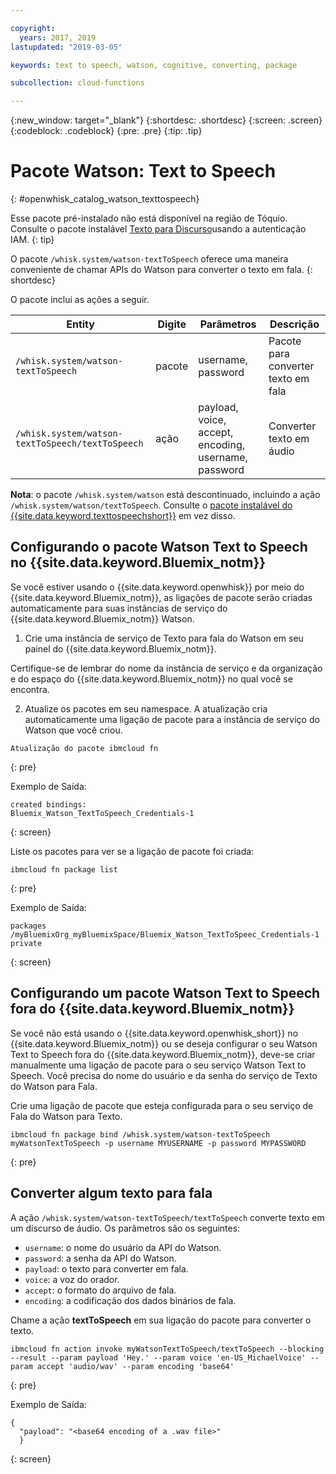 ```yaml
---

copyright:
  years: 2017, 2019
lastupdated: "2019-03-05"

keywords: text to speech, watson, cognitive, converting, package

subcollection: cloud-functions

---
```


{:new_window: target="_blank"}
{:shortdesc: .shortdesc}
{:screen: .screen}
{:codeblock: .codeblock}
{:pre: .pre}
{:tip: .tip}
# Pacote Watson: Text to Speech
{: #openwhisk_catalog_watson_texttospeech}

Esse pacote pré-instalado não está disponível na região de Tóquio. Consulte o pacote instalável [Texto para Discurso](/docs/openwhisk?topic=cloud-functions-text-to-speech-package)usando a autenticação IAM. 
{: tip}

O pacote `/whisk.system/watson-textToSpeech` oferece uma maneira conveniente de chamar APIs do Watson para converter o texto em fala.
{: shortdesc}

O pacote inclui as ações a seguir.

| Entity | Digite | Parâmetros | Descrição |
| --- | --- | --- | --- |
| `/whisk.system/watson-textToSpeech` | pacote | username, password | Pacote para converter texto em fala |
| `/whisk.system/watson-textToSpeech/textToSpeech` | ação | payload, voice, accept, encoding, username, password | Converter texto em áudio |

**Nota**: o pacote `/whisk.system/watson` está descontinuado, incluindo a ação `/whisk.system/watson/textToSpeech`. Consulte o [pacote instalável do {{site.data.keyword.texttospeechshort}}](/docs/openwhisk?topic=cloud-functions-text-to-speech-package) em vez disso.

## Configurando o pacote Watson Text to Speech no {{site.data.keyword.Bluemix_notm}}

Se você estiver usando o {{site.data.keyword.openwhisk}} por meio do {{site.data.keyword.Bluemix_notm}}, as ligações de pacote serão criadas automaticamente
para suas instâncias de serviço do {{site.data.keyword.Bluemix_notm}} Watson.

1. Crie uma instância de serviço de Texto para fala do Watson em seu painel do {{site.data.keyword.Bluemix_notm}}[](http://cloud.ibm.com).

  Certifique-se de lembrar do nome da instância de serviço e da organização e do espaço do {{site.data.keyword.Bluemix_notm}} no qual você se encontra.

2. Atualize os pacotes em seu namespace. A atualização cria automaticamente uma ligação de pacote para a instância de serviço do Watson que você criou.
  ```
  Atualização do pacote ibmcloud fn
  ```
  {: pre}

  Exemplo de Saída:
  ```
  created bindings:
  Bluemix_Watson_TextToSpeech_Credentials-1
  ```
  {: screen}

  Liste os pacotes para ver se a ligação de pacote foi criada:
  ```
  ibmcloud fn package list
  ```
  {: pre}

  Exemplo de Saída:
  ```
  packages
  /myBluemixOrg_myBluemixSpace/Bluemix_Watson_TextToSpeec_Credentials-1 private
  ```
  {: screen}

## Configurando um pacote Watson Text to Speech fora do {{site.data.keyword.Bluemix_notm}}

Se você não está usando o {{site.data.keyword.openwhisk_short}} no {{site.data.keyword.Bluemix_notm}} ou se deseja configurar o seu Watson Text to Speech fora do {{site.data.keyword.Bluemix_notm}}, deve-se criar manualmente uma ligação de pacote para o seu serviço Watson Text to Speech. Você precisa do nome do usuário e da senha do serviço de Texto do Watson para Fala.

Crie uma ligação de pacote que esteja configurada para o seu serviço de Fala do Watson para Texto.
```
ibmcloud fn package bind /whisk.system/watson-textToSpeech myWatsonTextToSpeech -p username MYUSERNAME -p password MYPASSWORD
```
{: pre}

## Converter algum texto para fala

A ação `/whisk.system/watson-textToSpeech/textToSpeech` converte texto em um discurso de áudio. Os parâmetros são os seguintes:

- `username`: o nome do usuário da API do Watson.
- `password`: a senha da API do Watson.
- `payload`: o texto para converter em fala.
- `voice`: a voz do orador.
- `accept`: o formato do arquivo de fala.
- `encoding`: a codificação dos dados binários de fala.

Chame a ação **textToSpeech** em sua ligação do pacote para converter o texto.
```
ibmcloud fn action invoke myWatsonTextToSpeech/textToSpeech --blocking --result --param payload 'Hey.' --param voice 'en-US_MichaelVoice' --param accept 'audio/wav' --param encoding 'base64'
```
{: pre}

Exemplo de Saída:
```
{
  "payload": "<base64 encoding of a .wav file>"
  }
```
{: screen}
